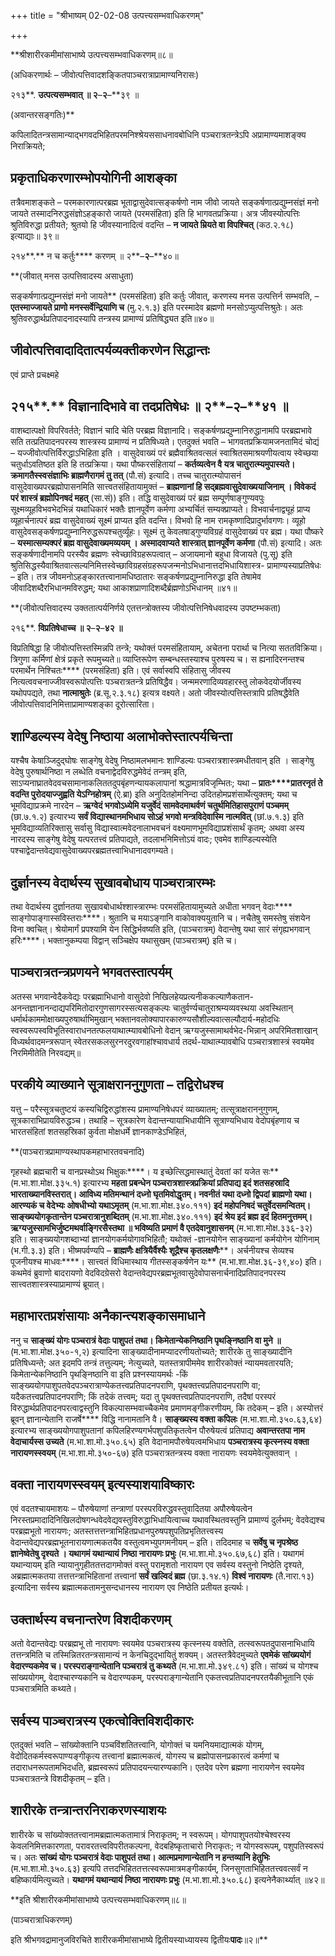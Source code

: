 +++
title = "श्रीभाष्यम् 02-02-08 उत्पत्त्यसम्भवाधिकरणम्"

+++
<div claऽऽ="elementor-widget-container">

**श्रीशारीरकमीमांसाभाष्ये उत्पत्त्यसम्भवाधिकरणम्॥८॥

(अधिकरणार्थः – जीवोत्पत्तिवादशङ्कितपाञ्चरात्राप्रामाण्यनिरासः)

२१३**. **उत्पत्यसम्भवात् ॥ २**–**२**–**३९ ॥

(अवान्तरसङ्गतिः)**

कपिलादितन्त्रसामान्याद्भगवदभिहितपरमनिश्श्रेयससाधनावबोधिनि पञ्चरात्रतन्त्रेऽपि अप्रामाण्यमाशङ्क्य निराक्रियते;

## प्रकृताधिकरणारम्भोपयोगिनी आशङ्का

तत्रैवमाशङ्कते – परमकारणात्परब्रह्म भूताद्वासुदेवात्सङ्कर्षणो नाम जीवो जायते सङ्कर्षणात्प्रद्युम्नसंज्ञं मनो जायते तस्मादनिरुद्धसंज्ञोऽहङ्कारो जायते (परमसंहिता) इति हि भागवतप्रक्रिया। अत्र जीवस्योत्पत्तिः श्रुतिविरुद्धा प्रतीयते; श्रुतयो हि जीवस्यानादित्वं वदन्ति – **न जायते म्रियते वा विपश्चित्** (कठ.२.१८) इत्याद्याः॥ ३९॥

२१४**.** न च कर्तुः**** करणम् ॥ २**–**२**–**४०॥

**(जीवात् मनस उत्पत्तिवादस्य असाधुता)

सङ्कर्षणात्प्रद्युम्नसंज्ञं मनो जायते** (परमसंहिता) इति कर्तुः जीवात्, करणस्य मनस उत्पत्तिर्न सम्भवति, – **एतस्माज्जायते प्राणो मनस्सर्वेन्द्रियाणि च** (मु.२.१.३) इति परस्मादेव ब्रह्मणो मनसोऽप्युत्पत्तिश्रुतेः। अतः श्रुतिवरुद्धार्थप्रतिपादनादस्यापि तन्त्रस्य प्रामाण्यं प्रतिषिद्ध्यत इति॥४०॥

## जीवोत्पत्तिवादादितात्पर्यव्यक्तीकरणेन सिद्धान्तः

एवं प्राप्ते प्रचक्ष्महे

## २१५**.** विज्ञानादिभावे वा तदप्रतिषेधः ॥ २**–**२**–**४१ ॥

वाशब्दात्पक्षो विपरिवर्तते; विज्ञानं चादि चेति परब्रह्म विज्ञानादि। सङ्कर्षणप्रद्युम्नानिरुद्धानामपि परब्रह्मभावे सति तत्प्रतिपादनपरस्य शास्त्रस्य प्रामाण्यं न प्रतिषिध्यते। एतदुक्तं भवति –
भागवतप्रक्रियामजनतामिदं चोद्यं – यज्जीवोत्पत्तिर्विरुद्धाऽभिहिता इति । वासुदेवाख्यं परं ब्रह्मैवाश्रितवत्सलं स्वाश्रितसमाश्रयणीयत्वाय स्वेच्छया चतुर्धाऽवतिष्ठत इति हि तत्प्रक्रिया। यथा पौष्करसंहितायां – **कर्तव्यत्वेन वै यत्र चातुरात्म्यमुपास्यते। क्रमागतैस्स्वसंज्ञाभिः ब्राह्मणैरागमं तु तत्** (पौ.सं) इत्यादि। तच्च चातुरात्म्योपासनं वासुदेवाख्यपरब्रह्मोपासनमिति सात्त्वतसंहितायामुक्तं – **ब्राह्मणानां हि सद्ब्रह्मवासुदेवाख्ययाजिनाम् । विवेकदं परं शास्त्रं ब्रह्मोपिनषदं महत्** (सा.सं)) इति। तद्धि वासुदेवाख्यं परं ब्रह्म सम्पूर्णषाङ्गुण्यवपुः सूक्ष्मव्यूहविभवभेदभिन्नं यथाधिकारं भक्तैः ज्ञानपूर्वेण कर्मणा अभ्यर्चितं सम्यक्प्राप्यते। विभवार्चनाद्व्यूहं प्राप्य व्यूहार्चनात्परं ब्रह्म वासुदेवाख्यं सूक्ष्मं प्राप्यत इति वदन्ति। विभवो हि नाम रामकृष्णादिप्रादुर्भावगणः। व्यूहो वासुदेवसङ्कर्षणप्रद्युम्नानिरुद्धरूपश्चतुर्व्यूहः। सूक्ष्मं तु केवलषाड्गुण्यविग्रहं वासुदेवाख्यं पर ब्रह्म। यथा पौष्करे – **यस्मात्सम्यक्परं ब्रह्म वासुदेवाख्यमव्ययम् । अस्मादवाप्यते शास्त्रात् ज्ञानपूर्वेण कर्मणा** (पौ.सं) इत्यादि। अतः सङ्कर्षणादीनामपि परस्यैव ब्रह्मणः स्वेच्छाविग्रहरूपत्वात् – अजायमानो बहुधा विजायते (पु.सू) इति श्रुतिसिद्धस्यैवाश्रितवात्सल्यनिमित्तस्वेच्छाविग्रहसंग्रहरूपजन्मनोऽभिधानात्तदभिधायिशास्त्र-
प्रामाण्यस्याप्रतिषेधः – इति। तत्र जीवमनोऽहङ्कारतत्त्वानामधिष्ठातारः सङ्कर्षणप्रद्युम्नानिरुद्धा इति तेषामेव जीवादिशब्दैरभिधानमविरुद्धम्; यथा आकाशप्राणादिशब्दैर्ब्रह्मणोऽभिधानम् ॥४१॥

**(जीवोत्पत्तिवादस्य उक्ततात्पर्यनिर्णये एतत्तन्त्रोक्तस्य जीवोत्पत्तिनिषेधवादस्य उपष्टम्भकता)

२१६**. **विप्रतिषेधाच्च ॥ २**–**२**–**४२ ॥**

विप्रतिषिद्धा हि जीवोत्पत्तिस्तस्मिन्नपि तन्त्रे; यथोक्तं परमसंहितायाम्, अचेतना परार्था च नित्या सततविक्रिया। त्रिगुणा कर्मिणां क्षेत्रं प्रकृते रूपमुच्यते॥ व्याप्तिरूपेण सम्बन्धस्तस्याश्च पुरुषस्य च। स ह्यनादिरनन्तश्च परमार्थेन निश्चितः**** (परमसंहिता) इति। एवं सर्वास्वपि संहितासु जीवस्य नित्यत्ववचनाज्जीवस्वरूपोत्पत्तिः पञ्चरात्रतन्त्रे प्रतिषिद्धैव। जन्ममरणादिव्यवहारस्तु लोकवेदयोर्जीवस्य यथोपपद्यते, तथा **नात्माश्रुतेः** (ब्र.सू.२.३.१८) इत्यत्र वक्ष्यते। अतो जीवस्योत्पत्तिस्तत्रापि प्रतिषद्धैवेति जीवोत्पत्तिवादनिमित्ताप्रामाण्यशङ्का दूरोत्सारिता।

## शाण्डिल्यस्य वेदेषु निष्ठाया अलाभोक्तेस्तात्पर्यचिन्ता

यश्चैष केषाञ्जिदुद्घोषः साङ्गेषु वेदेषु निष्ठामलभमानः शाण्डिल्यः पञ्चरात्रशास्त्रमधीतवान् इति । साङ्गेषु वेदेषु पुरुषार्थनिष्ठा न लब्धेति वचनाद्वेदविरुद्धमेवेदं तन्त्रम् इति, साऽप्यनाघ्रातवेदवचसामानाकलिततदुपबृंहणन्यायकलापानां श्रद्धामात्रविजृम्भितः; यथा – **प्रातः****प्रातरनृतं ते वदन्ति पुरोदयाज्जुह्वति येऽग्निहोत्रम्** (ऐ.ब्रा) इति अनुदितहोमनिन्दा उदितहोमप्रशंसार्थेत्युक्तम्; यथा च भूमविद्याप्रक्रमे नारदेन – **ऋग्वेदं भगवोऽध्येमि यजुर्वेदं सामवेदमाथर्वणं चतुर्थमितिहासपुराणं पञ्चमम्** (छा.७.१.२) इत्यारभ्य **सर्वं विद्यास्थानमभिधाय सोऽहं भगवो मन्त्रविदेवास्मि नात्मवित्** (छां.७.१.३) इति भूमविद्याव्यतिरिक्तासु सर्वासु विद्यास्वात्मवेदनालाभवचनं वक्ष्यमाणभूमविद्याप्रशंसार्थं कृतम्; अथवा अस्य नारदस्य साङ्गेषु वेदेषु यत्परतत्त्वं प्रतिपाद्यते, तदलाभनिमित्तोऽयं वादः; एवमेव शाण्डिल्यस्येति पश्चाद्वेदान्तवेद्यवासुदेवाख्यपरब्रह्मतत्त्वाभिधानादवगम्यते।

## दुर्ज्ञानस्य वेदार्थस्य सुखावबोधाय पाञ्चरात्रारम्भः

तथा वेदार्थस्य दुर्ज्ञानतया सुखावबोधार्थश्शास्त्रारम्भः परमसंहितायामुच्यते अधीता भगवन् वेदाः**** साङ्गोपाङ्गास्सविस्तराः****। श्रुतानि च मयाऽङ्गानि वाकोवाक्ययुतानि च। नचैतेषु समस्तेषु संशयेन विना क्वचित्। श्रेयोमार्गं प्रपश्यामि येन सिद्धिर्भवष्यति इति, (पाञ्चरात्रम्) वेदान्तेषु यथा सारं संगृह्यभगवान् हरिः****। भक्तानुकम्पया विद्वान् सञ्चिक्षेप यथासुखम् (पाञ्चरात्रम्) इति च।

## पाञ्चरात्रतन्त्रप्रणयने भगवतस्तात्पर्यम्

अतस्स भगवान्वेदैकवेद्यः परब्रह्माभिधानो वासुदेवो निखिलहेयप्रत्यनीककल्याणैकतान-अनन्तज्ञानानन्दाद्यपरिमितोदारगुणसागरस्सत्यसङ्कल्पः चातुर्वर्ण्यचातुराश्रम्यव्यवस्थया अवस्थितान् धर्मार्थकाममोक्षाख्यपुरुषार्थाभिमुखान् भक्तानवलोक्यापारकारुण्यसौशील्यवात्सल्यौदार्य-महोदधिः स्वस्वरूपस्वविभूतिस्वाराधनतत्फलयाथात्म्यावबोधिनो वेदान् ऋग्यजुस्सामाथर्वभेद-भिन्नान् अपरिमितशाखान् विध्यर्थवादमन्त्ररूपान् स्वेतरसकलसुरनरदुरवगाहांश्चावधार्य तदर्थ-याथात्म्यावबोधि पञ्चरात्रशास्त्रं स्वयमेव निरमिमीतेति निरवद्यम्॥

## परकीये व्याख्याने सूत्राक्षराननुगुणता – तद्विरोधश्च

यत्तु – परैस्सूत्रचतुष्टयं कस्यचिद्विरुद्धांशस्य प्रामाण्यनिषेधपरं व्याख्यातम्; तत्सूत्राक्षराननुगुणम्, सूत्रकाराभिप्रायविरुद्धञ्च। तथाहि – सूत्रकारेण वेदान्तन्यायाभिधायीनि सूत्राण्यभिधाय वेदोपबृंहणाय च भारतसंहितां शतसहस्रिकां कुर्वता मोक्षधर्मे ज्ञानकाण्डेऽभिहितं,

**(पाञ्चरात्रप्रामाण्यस्थापकमहाभारतवचनादि)

गृहस्थो ब्रह्मचारी च वानप्रस्थोऽथ भिक्षुकः****। य इच्छेत्सिद्धमास्थातुं देवतां कां यजेत सः** (म.भा.शा.मोक्ष.३३५.१) इत्यारभ्य **महता प्रबन्धेन पञ्चरात्रशास्त्रप्रक्रियां प्रतिपाद्य इदं शतसहस्रादि भारताख्यानविस्तरात्। आविध्य मतिमन्थानं दध्नो घृतमिवोद्धृतम्। नवनीतं यथा दध्नो द्विपदां ब्राह्मणो यथा। आरण्यकं च वेदेभ्यः ओषधीभ्यो यथाऽमृतम्** (म.भा.शा.मोक्ष.३४०.१११) **इदं महोपनिषदं चतुर्वेदसमन्वितम्। साङ्ख्ययोगकृतान्तेन पञ्चरात्रानुशब्दितम्** (म.भा.शा.मोक्ष.३४०.१११) **इदं श्रेय इदं ब्रह्म इदं हितमनुत्तमम्। ऋग्यजुस्सामभिर्जुष्टमथर्वाङ्गिरसैस्तथा ॥ भविष्यति प्रमाणं वै एतदेवानुशासनम्** (म.भा.शा.मोक्ष.३३६-३२) इति। साङ्ख्ययोगशब्दाभ्यां ज्ञानयोगकर्मयोगावभिहितौ; यथोक्तं -ज्ञानयोगेन साङ्ख्यानां कर्मयोगेन योगिनाम् (भ.गी.३.३) इति। भीष्मपर्वण्यपि – **ब्राह्मणैः क्षत्रियैर्वैश्यैः शूद्रैश्च कृतलक्षणैः****। अर्चनीयश्च सेव्यश्च पूजनीयश्च माधवः****। सात्त्वतं विधिमास्थाय गीतस्सङ्कर्षणेन यः** (म.भा.शा.मोक्ष.३६-३९,४०) इति। कथमेवं ब्रुवाणो बादरायणो वेदविदग्रेसरो वेदान्तवेद्यपरब्रह्मभूतवासुदेवोपासनार्चनादिप्रतिपादनपरस्य सात्त्वतशास्त्रस्याप्रामाण्यं ब्रूयात्।

## महाभारतप्रशंसायाः अनैकान्त्यशङ्कासमाधाने

ननु च **साङ्ख्यं योगः पञ्चरात्रं वेदाः पाशुपतं तथा। किमेतान्येकनिष्ठानि पृथङ्निष्ठानि वा मुने ॥** (म.भा.शा.मोक्ष.३५०-१,२) इत्यादिना साङ्ख्यादीनामप्यादरणीयतोच्यते; शारीरके तु साङ्ख्यादीनि प्रतिषिध्यन्ते; अत इदमपि तन्त्रं तत्तुल्यम्; नेत्युच्यते, यतस्तत्रापीममेव शारीरकोक्तं न्यायमवतारयति; किमेतान्येकनिष्ठानि पृथङ्निष्ठानि वा इति प्रश्नस्यायमर्थः -किं साङ्ख्ययोगपाशुपतवेदपञ्चरात्राण्येकतत्त्वप्रतिपादनपराणि, पृथक्तत्त्वप्रतिपादनपराणि वा; यदैकतत्त्वप्रतिपादनपराणि; किं तदेकं तत्त्वम्; यदा तु पृथक्तत्त्वप्रतिपादनपराणि, तदैषां परस्परं विरुद्धार्थप्रतिपादनपरत्वाद्वस्तुनि विकल्पासम्भवाच्चैकमेव प्रमाणमङ्गीकरणीयम्, कि तदेकम् – इति। अस्योत्तरं ब्रूवन् ज्ञानान्येतानि राजर्षे**** विद्धि नानामतानि वै। **साङ्ख्यस्य वक्ता कपिलः** (म.भा.शा.मो.३५०.६३,६४) इत्यारभ्य साङ्ख्ययोगपाशुपतानां कपिलहिरण्यगर्भपशुपतिकृतत्वेन पौरुषेयत्वं प्रतिपाद्य **अवान्तरतपा नाम वेदाचार्यस्स उच्यते** (म.भा.शा.मो.३५०.६५) इति वेदानामपौरुषेयत्वमभिधाय **पञ्चरात्रस्य कृत्स्नस्य वक्ता नारायणस्स्वयम्** (म.भा.शा.मो.३५०-६७) इति पञ्चरात्रतन्त्रस्य वक्ता नारायणः स्वयमेवेत्युक्तवान् ।

## वक्ता नारायणस्स्वयम् इत्यस्याशयाविष्कारः

एवं वदतश्चायमाशयः – पौरुषेयाणां तन्त्राणां परस्परविरुद्धवस्तुवादितया अपौरुषेयत्वेन निरस्तप्रमादादिनिखिलदोषगन्धवेदवेद्यवस्तुविरुद्धाभिधायित्वाच्च यथावस्थितवस्तुनि प्रामाण्यं दुर्लभम्; वेदवेद्यश्च परब्रह्मभूतो नारायणः; अतस्तत्तत्तन्त्राभिहितप्रधानपुरुषपशुपतिप्रभृतितत्त्वस्य वेदान्तवेद्यपरब्रह्मभूतनारायणात्मकतयैव वस्तुत्वमभ्युपगमनीयम् – इति। तदिदमाह च **सर्वेषु च नृपश्रेष्ठ ज्ञानेष्वेतेषु दृश्यते । यथागमं यथान्यायं निष्ठा नारायणः प्रभुः** (म.भा.शा.मो.३५०.६७,६८) इति। यथागमं यथान्यायम् इति न्यायानुगृहीततत्तदागमोक्तं वस्तु परामृशतो नारायण एव सर्वस्य वस्तुनो निष्ठेति दृश्यते, अब्रह्मात्मकतया तत्तत्तन्त्राभिहितानां तत्त्वानां **सर्वं खल्विदं ब्रह्म** (छा.३.१४.१) **विश्वं नारायणः** (तै.नारा.१३) इत्यादिना सर्वस्य ब्रह्मात्मकतामनुसन्दधानस्य नारायण एव निष्ठेति प्रतीयत इत्यर्थः।

## उक्तार्थस्य वचनान्तरेण विशदीकरणम्

अतो वेदान्तवेद्यः परब्रह्मभू तो नारायणः स्वयमेव पञ्चरात्रस्य कृत्स्नस्य वक्तेति, तत्स्वरूपतदुपासनाभिधायि तत्तन्त्रमिति च तस्मिन्नितरतन्त्रसामान्यं न केनचिदुद्भायितुं शक्यम्। अतस्तत्रैवेदमुच्यते **एवमेकं सांख्ययोगं वेदारण्यकमेव च। परस्पराङ्गान्येतानि पञ्चरात्रं तु कथ्यते** (म.भा.शा.मो.३४९.८१) इति। सांख्यं च योगश्च सांख्ययोगम्, वेदाश्चारण्यकानि च वेदारण्यकम्, परस्पराङ्गान्येतानि एकतत्त्वप्रतिपादनपरतयैकीभूतानि एकं पञ्चरात्रमिति कथ्यते।

## सर्वस्य पाञ्चरात्रस्य एकत्वोक्तिविशदीकारः

एतदुक्तं भवति – सांख्योक्तानि पञ्चविंशतितत्त्वानि, योगोक्तं च यमनियमाद्यात्मकं योगम्, वेदोदितकर्मस्वरूपाण्यङ्गीकृत्य तत्त्वानां ब्रह्मात्मकत्वं, योगस्य च ब्रह्मोपासनप्रकारत्वं कर्मणां च तदाराधनरूपतामभिदधति, ब्रह्मस्वरूपं प्रतिपादयन्त्यारण्यकानि। एतदेव परेण ब्रह्मणा नारायणेन स्वयमेव पञ्चरात्रतन्त्रे विशदीकृतम् – इति।

## शारीरके तन्त्रान्तरनिराकरणस्याशयः

शारीरके च सांख्योक्ततत्त्वानामब्रह्मात्मकतामात्रं निराकृतम्; न स्वरूपम्। योगपाशुपतयोश्चेश्वरस्य केवलनिमित्तकारणता, परावरतत्त्वविपरीतकल्पना, वेदबहिष्कृताचारो निराकृतः; न योगस्वरूपम्, पशुपतिस्वरूपं च। अतः **सांख्यं योगः पञ्चरात्रं वेदाः पाशुपतं तथा। आत्मप्रमाणान्येतानि न हन्तव्यानि हेतुभिः** (म.भा.शा.मो.३५०.६३) इत्यपि तत्तदभिहिततत्तत्स्वरूपमात्रमङ्गीकार्यम्, जिनसुगताभिहिततत्त्ववत्सर्वं न बहिष्कार्यमित्युच्यते। **यथागमं यथान्यायं निष्ठा नारायणः प्रभुः** (म.भा.शा.मो.३५०.६८) इत्यनेनैकार्थ्यात् ॥४२॥

**इति श्रीशारीरकमीमांसाभाष्ये उत्पत्त्यसम्भवाधिकरणम्॥८॥

(पाञ्चरात्राधिकरणम्)

इति श्रीभगवद्रामानुजविरचिते शारीरकमीमांसाभाष्ये द्वितीयस्याध्यायस्य द्वितीयः****पादः****॥२॥**

</div>

